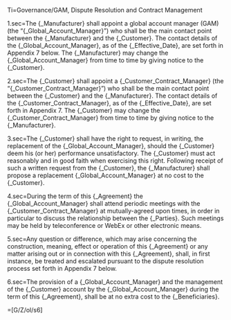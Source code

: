 Ti=Governance/GAM, Dispute Resolution and Contract Management 

1.sec=The {_Manufacturer} shall appoint a global account manager (GAM) (the “{_Global_Account_Manager}”) who shall be the main contact point between the {_Manufacturer} and the {_Customer}. The contact details of the {_Global_Account_Manager}, as of the {_Effective_Date}, are set forth in Appendix 7 below. The {_Manufacturer} may change the {_Global_Account_Manager} from time to time by giving notice to the {_Customer}.

2.sec=The {_Customer} shall appoint a {_Customer_Contract_Manager} (the “{_Customer_Contract_Manager}”) who shall be the main contact point between the {_Customer} and the {_Manufacturer}. The contact details of the {_Customer_Contract_Manager}, as of the {_Effective_Date}, are set forth in Appendix 7. The {_Customer} may change the {_Customer_Contract_Manager} from time to time by giving notice to the {_Manufacturer}.

3.sec=The {_Customer} shall have the right to request, in writing, the replacement of the {_Global_Account_Manager}, should the {_Customer} deem his (or her) performance unsatisfactory. The {_Customer} must act reasonably and in good faith when exercising this right. Following receipt of such a written request from the {_Customer}, the {_Manufacturer} shall propose a replacement {_Global_Account_Manager} at no cost to the {_Customer}.

4.sec=During the term of this {_Agreement} the {_Global_Account_Manager} shall attend periodic meetings with the {_Customer_Contract_Manager} at mutually-agreed upon times, in order in particular to discuss the relationship between the {_Parties}. Such meetings may be held by teleconference or WebEx or other electronic means.  

5.sec=Any question or difference, which may arise concerning the construction, meaning, effect or operation of this {_Agreement} or any matter arising out or in connection with this {_Agreement}, shall, in first instance, be treated and escalated pursuant to the dispute resolution process set forth in Appendix 7 below. 

6.sec=The provision of a {_Global_Account_Manager} and the management of the {_Customer} account by the {_Global_Account_Manager} during the term of this {_Agreement}, shall be at no extra cost to the {_Beneficiaries}. 

=[G/Z/ol/s6]
